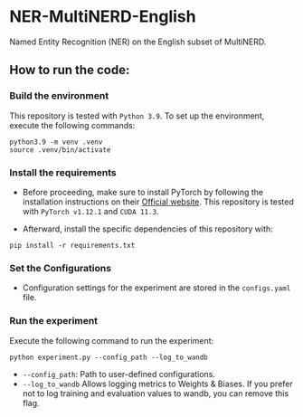 # NER-MultiNERD-English
Named Entity Recognition (NER) on the English subset of MultiNERD.

## How to run the code:
### Build the environment
This repository is tested with `Python 3.9`. To set up the environment, execute the following commands:
```
python3.9 -m venv .venv
source .venv/bin/activate
```

### Install the requirements
- Before proceeding, make sure to install PyTorch by following the installation instructions on their
[Official website](https://pytorch.org/get-started/locally/). This repository is tested with
`PyTorch v1.12.1` and `CUDA 11.3`.

- Afterward, install the specific dependencies of this repository with:
```
pip install -r requirements.txt
```

### Set the Configurations
- Configuration settings for the experiment are stored in the `configs.yaml` file.

### Run the experiment
Execute the following command to run the experiment:
```
python experiment.py --config_path --log_to_wandb
```
- `--config_path`: Path to user-defined configurations.
- `--log_to_wandb` Allows logging metrics to Weights & Biases. If you prefer not to log training and 
evaluation values to wandb, you can remove this flag.

